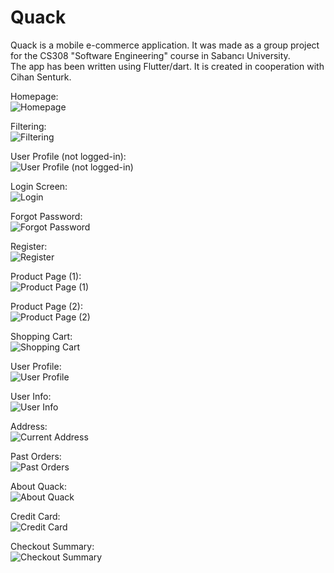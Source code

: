 # Quack
Quack is a mobile e-commerce application. It was made as a group project for the CS308 "Software Engineering" course in Sabancı University.  
The app has been written using Flutter/dart. It is created in cooperation with Cihan Senturk.
  
Homepage:  
![Homepage](https://user-images.githubusercontent.com/51164676/122942665-aacb8b80-d376-11eb-8f4f-31c5321c241a.png)
  
Filtering:  
![Filtering](https://user-images.githubusercontent.com/51164676/122942730-b61eb700-d376-11eb-9616-f41ebc5edced.png)
  
User Profile (not logged-in):  
![User Profile (not logged-in)](https://user-images.githubusercontent.com/51164676/122942931-dea6b100-d376-11eb-8dfc-829e4bc7d9b1.png)
  
Login Screen:  
![Login](https://user-images.githubusercontent.com/51164676/122942982-e9f9dc80-d376-11eb-8d21-76525cfa7c6d.png)
  
Forgot Password:  
![Forgot Password](https://user-images.githubusercontent.com/51164676/122943020-f2eaae00-d376-11eb-851f-1094aa27b496.png)
  
Register:  
![Register](https://user-images.githubusercontent.com/51164676/122943056-f9792580-d376-11eb-84fe-55d2c8250ccb.png)
  
Product Page (1):  
![Product Page (1)](https://user-images.githubusercontent.com/51164676/122943116-08f86e80-d377-11eb-9cdf-0ba5ee18d03d.png)
  
Product Page (2):  
![Product Page (2)](https://user-images.githubusercontent.com/51164676/122943157-1150a980-d377-11eb-8984-6a8663c3fb3a.png)
  
Shopping Cart:  
![Shopping Cart](https://user-images.githubusercontent.com/51164676/122943192-19104e00-d377-11eb-8686-2069fc3e28ed.png)
  
User Profile:  
![User Profile](https://user-images.githubusercontent.com/51164676/122943311-334a2c00-d377-11eb-8078-4c479d60a35e.png)
  
User Info:  
![User Info](https://user-images.githubusercontent.com/51164676/122943343-3ba26700-d377-11eb-9a62-b294a8c69e18.png)
  
Address:  
![Current Address](https://user-images.githubusercontent.com/51164676/122943396-46f59280-d377-11eb-837b-c0149a1b229a.png)
  
Past Orders:  
![Past Orders](https://user-images.githubusercontent.com/51164676/122943459-5543ae80-d377-11eb-9ba8-5eef3bd339c0.png)
  
About Quack:  
![About Quack](https://user-images.githubusercontent.com/51164676/122943493-5e348000-d377-11eb-95be-decea4fc0692.png)
  
Credit Card:  
![Credit Card](https://user-images.githubusercontent.com/51164676/122943550-68ef1500-d377-11eb-8867-bed8d9fe0c3c.png)
  
Checkout Summary:  
![Checkout Summary](https://user-images.githubusercontent.com/51164676/122943591-71475000-d377-11eb-829a-71e358c25a50.png)
